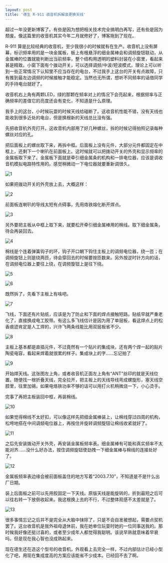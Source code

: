 ```yaml
---
layout: post
title: '德生 R-911 收音机拆解及更换天线'
---
```

超过一年没更新博客了。有些是因为想把相关技术完全搞明白再写，还有些是因为颓废。像这篇里的收音机其实今年二月就修好了，博客拖到了现在。

R-911 算是比较经典的收音机，至少我很小的时候就有在生产。收音机上没有屏幕，标识频率用的是一块金属板，板上有根悬浮的细金属棒会和调频旋钮联动，从金属棒的位置就能判断出当前频率，整个结构用透明的塑料封装在小窗里，看起来甚是精致。小窗下面有个拨动开关，可以选择调频/中波/短波模式，理论上可以听到一些正常情况下认知里不应当存在的电台，不过我手上这台的开关有点故障，只有推到最左边调频的时候接触才能稳定。当然也无所谓，想听不同频率的话借同学的手持电台就好了。

收音机右上角有两颗LED，绿的那颗在频率对上的情况下会亮起来，根据频率与正确频率的差值它的亮度还会有变化，不知道是什么原理。

我手上的这台，小时候玩耍的时候天线给碰断了。这收音机性能不错，没有天线也能收到很多近处的电台，但是换根新的天线总比没有强。

先把收音机外壳打开。这收音机内部用了好几种螺丝，拆的时候记得拍照记录每种螺丝对应的孔。

把后面板上的螺丝取下来，再拆中框。后面板上没有元件，大部分元件都固定在中框上，还剩下一个喇叭在前面板上。这时候就可以把拨动开关的外壳和显示频率的金属板取下来了。金属板下面就是牵引细金属条的机构和一排电位器，应该是调收音机模拟电路特性用的。感觉稍微动一下电位器就要重新调很久。

![1]({{site.url}}/res/radio/1.webp)

如果把拨动开关的外壳放上去，大概这样：

![2]({{site.url}}/res/radio/2.webp)

前面板连喇叭的导线太短有点碍事，先用烙铁熔化断开焊点。

![3]({{site.url}}/res/radio/3.webp)

另外要把主板从中框上取下来，就要松开牵引细金属棒用的棉线。取下细金属条，待会再装回去。

![4]({{site.url}}/res/radio/4.webp)

棉线是个连着弹簧钩子的环，钩子开口朝下钩住主板上的调频电位器，绕一匝；在调频旋钮上则是绕两匝，待会穿回去的时候要按匝数来。另外按逆时针方向的话，在调频电位器上要往上绕，在调频旋钮上是往下绕。

![5]({{site.url}}/res/radio/5.webp)

![6]({{site.url}}/res/radio/6.webp)

既然拆了，先看下主板上有啥吧。

![7]({{site.url}}/res/radio/7.webp)

飞线，下面还有片贴纸，应该是为了防止和下面的焊点接触短路。贴纸早就严重老化了，直接换成电工胶带。有这么多飞线估计是因为用了单层板，看这焊点上的松香痕迹肯定是人工焊的，兴许飞两条线能比用双层板省不少。

![8]({{site.url}}/res/radio/8.webp)

主板上基本都是直插元件，不过竟然有一个贴片的集成块，还有两个焊一起的贴片陶瓷电容，看起来焊着就很累的样子。集成块上的字……忘记拍了

![9]({{site.url}}/res/radio/9.webp)

开始焊天线。这张图左上角，或者收音机正面左上角有“ANT”丝印的就是天线位置。随便找一根折叠天线，完全拉开，把主板上的天线导线弯成螺旋形，塞天线空腔里，往里加锡。如果电烙铁功率不够的话可以用打火机稍微烧一下，小心烫手。

完事了再把主板装回中框，再装棉线。

![10]({{site.url}}/res/radio/10.webp)

如果觉得棉线不太好扣，可以像这样先把细金属棒装上，让棉线穿过四周的机构，松垮地搭在中间调频电位器上，再按住并旋转调频旋钮让棉线收紧就好了。

![11]({{site.url}}/res/radio/11.webp)

之后先安装拨动开关外壳，再安装金属板频率表。细金属棒有可能和真实频率不太能对齐……没什么好办法，按住调频旋钮使劲拽一下细金属棒与棉线的连接处好了。

![12]({{site.url}}/res/radio/12.webp)

金属板频率表边缘会被前面板盖住的地方写着“2003.7.10”，不知道是不是什么出厂日期。

装上后面板之前可以先用胶固定一下天线。原版天线是能旋转的，折到最短之后可以往右转一下放倒收起来。我这根换上去的不行，不过整体观感不太差就是了。

![13]({{site.url}}/res/radio/13.webp)

很多事情忘记之后并不是完全从大脑中抹除了，只是不会自发被想起，需要点契机罢了。这台收音机是我外祖母退休前，我在她单位玩耍时她的一位同事送我的。那时候我好像还挺讨喜的，或者至少成年人都觉得我聪明。该说早熟就意味着早衰吗，但是现在我心智也没成熟起来。

现在德生还在造这个型号的收音机，外观看上去完全一样，不过内部估计已经小型化了吧，用现在集成度高的方案应该能省不少成本。已经回不去了啊。
